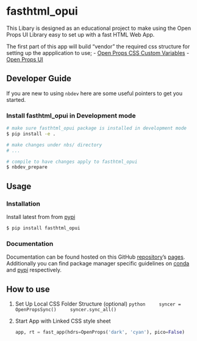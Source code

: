 # fasthtml_opui


<!-- WARNING: THIS FILE WAS AUTOGENERATED! DO NOT EDIT! -->

This Libary is designed as an educational project to make using the Open
Props UI Library easy to set up with a fast HTML Web App.

The first part of this app will build “vendor” the required css
structure for setting up the appplication to use; - [Open Props CSS
Custom Variables](https://open-props.style/) - [Open Props
UI](https://open-props-ui.netlify.app/)

## Developer Guide

If you are new to using `nbdev` here are some useful pointers to get you
started.

### Install fasthtml_opui in Development mode

``` sh
# make sure fasthtml_opui package is installed in development mode
$ pip install -e .

# make changes under nbs/ directory
# ...

# compile to have changes apply to fasthtml_opui
$ nbdev_prepare
```

## Usage

### Installation

Install latest from from [pypi](https://pypi.org/project/fasthtml_opui/)

``` sh
$ pip install fasthtml_opui
```

### Documentation

Documentation can be found hosted on this GitHub
[repository](https://github.com/Deufel/fasthtml_opui)’s
[pages](https://Deufel.github.io/fasthtml_opui/). Additionally you can
find package manager specific guidelines on
[conda](https://anaconda.org/Deufel/fasthtml_opui) and
[pypi](https://pypi.org/project/fasthtml_opui/) respectively.

## How to use

1.  Set Up Local CSS Folder Structure (optional)
    `python     syncer = OpenPropsSync()     syncer.sync_all()`

2.  Start App with Linked CSS style sheet

    ``` python
    app, rt = fast_app(hdrs=OpenProps('dark', 'cyan'), pico=False)
    ```
